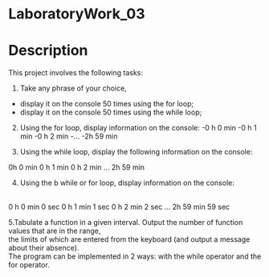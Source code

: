 # LaboratoryWork_03
# Description
This project involves the following tasks:
1. Take any phrase of your choice,
- display it on the console 50 times using the for loop;
- display it on the console 50 times using the while loop;

2. Using the for loop, display information on the console:
-0 h 0 min
-0 h 1 min
-0 h 2 min
-...
-2h 59 min

3. Using the while loop, display the following information on the console:

0h 0 min
0 h 1 min
0 h 2 min
...
2h 59 min

4. Using the b while or for loop, display information on the console:
<br>
0 h 0 min 0 sec
0 h 1 min 1 sec
0 h 2 min 2 sec
...
2h 59 min 59 sec

5.Tabulate a function in a given interval. Output the number of function values that are in the range,
<br>
the limits of which are entered from the keyboard (and output a message about their absence).
<br>
The program can be implemented in 2 ways: with the while operator and the for operator.

